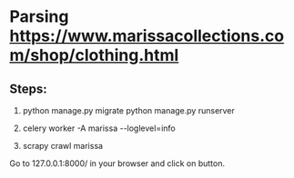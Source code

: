 # Parsing https://www.marissacollections.com/shop/clothing.html

## Steps:

1. python manage.py migrate
   python manage.py runserver

2. celery worker -A marissa --loglevel=info

3. scrapy crawl marissa

Go to 127.0.0.1:8000/ in your browser and click on button.
